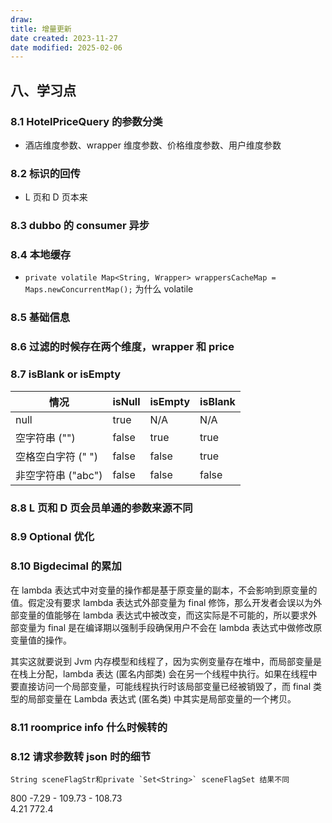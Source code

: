 ```yaml
---
draw:
title: 增量更新
date created: 2023-11-27
date modified: 2025-02-06
---
```


## 八、学习点

### 8.1 HotelPriceQuery 的参数分类

- 酒店维度参数、wrapper 维度参数、价格维度参数、用户维度参数

### 8.2 标识的回传

- L 页和 D 页本来

### 8.3 dubbo 的 consumer 异步

### 8.4 本地缓存

- `private volatile Map<String, Wrapper> wrappersCacheMap = Maps.newConcurrentMap();` 为什么 volatile

### 8.5 基础信息

### 8.6 过滤的时候存在两个维度，wrapper 和 price

### 8.7 isBlank or isEmpty

| 情况            | isNull | isEmpty | isBlank |
|---------------|--------|---------|---------|
| null          | true   | N/A     | N/A     |
| 空字符串 ("")     | false  | true    | true    |
| 空格空白字符 (" ")      | false  | false   | true    |
| 非空字符串 ("abc") | false  | false   | false   |

### 8.8 L 页和 D 页会员单通的参数来源不同

### 8.9 Optional 优化

### 8.10 Bigdecimal 的累加

在 lambda 表达式中对变量的操作都是基于原变量的副本，不会影响到原变量的值。假定没有要求 lambda 表达式外部变量为 final 修饰，那么开发者会误以为外部变量的值能够在 lambda 表达式中被改变，而这实际是不可能的，所以要求外部变量为 final 是在编译期以强制手段确保用户不会在 lambda 表达式中做修改原变量值的操作。

其实这就要说到 Jvm 内存模型和线程了，因为实例变量存在堆中，而局部变量是在栈上分配，lambda 表达 (匿名内部类) 会在另一个线程中执行。如果在线程中要直接访问一个局部变量，可能线程执行时该局部变量已经被销毁了，而 final 类型的局部变量在 Lambda 表达式 (匿名类) 中其实是局部变量的一个拷贝。

### 8.11 roomprice info 什么时候转的

### 8.12 请求参数转 json 时的细节

	String sceneFlagStr和private `Set<String>` sceneFlagSet 结果不同

800 -7.29 - 109.73 - 108.73  
4.21 772.4
